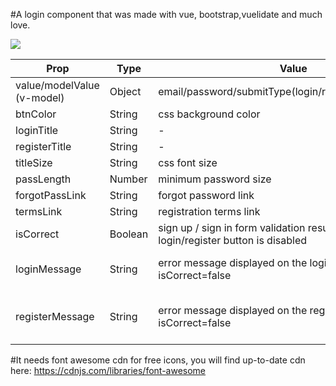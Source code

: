 #A login component that was made with vue, bootstrap,vuelidate and much love.

<img src="https://user-images.githubusercontent.com/14932895/161431964-f8c09dea-5375-4ba3-b853-47b134085d23.gif">

| Prop                       | Type    | Value                                                                                     | Default                                    |
|----------------------------|---------|-------------------------------------------------------------------------------------------|--------------------------------------------|
| value/modelValue (v-model) | Object  | email/password/submitType(login/register)/rememberMe                                      | {}                                         |
| btnColor                   | String  | css background color                                                                      | transparent                                |
| loginTitle                 | String  | -                                                                                         | WELCOME                                    |
| registerTitle              | String  | -                                                                                         | JOIN US!                                   |
| titleSize                  | String  | css font size                                                                             | 4rem                                       |
| passLength                 | Number  | minimum password size                                                                     | 6                                          |
| forgotPassLink             | String  | forgot password link                                                                      | #                                          |
| termsLink                  | String  | registration terms link                                                                   | #                                          |
| isCorrect                  | Boolean | sign up / sign in form validation result, when is false login/register button is disabled | true                                       |
| loginMessage               | String  | error message displayed on the login button when isCorrect=false                          | Your login information is incorrect        |
| registerMessage            | String  | error message displayed on the register button when isCorrect=false                       | Your registration information is incorrect |


#It needs font awesome cdn for free icons, you will find up-to-date cdn here:
https://cdnjs.com/libraries/font-awesome